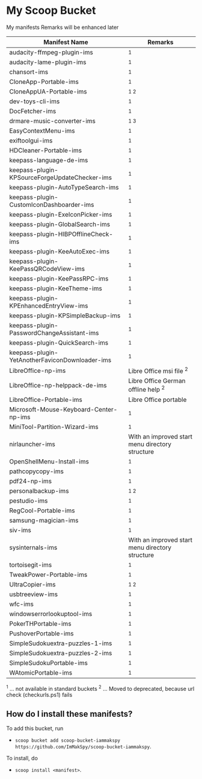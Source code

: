 # My Scoop Bucket

My manifests
Remarks will be enhanced later

| Manifest Name                                  | Remarks                                          |
| ---------------------------------------------- | ------------------------------------------------ |
| audacity-ffmpeg-plugin-ims                     | <sup>1</sup>                                     |
| audacity-lame-plugin-ims                       | <sup>1</sup>                                     |
| chansort-ims                                   | <sup>1</sup>                                     |
| CloneApp-Portable-ims                          | <sup>1</sup>                                     |
| CloneAppUA-Portable-ims                        | <sup>1 2</sup>                                   |
| dev-toys-cli-ims                               | <sup>1</sup>                                     |
| DocFetcher-ims                                 | <sup>1</sup>                                     |
| drmare-music-converter-ims                     | <sup>1 3</sup>                                   |
| EasyContextMenu-ims                            | <sup>1</sup>                                     |
| exiftoolgui-ims                                | <sup>1</sup>                                     |
| HDCleaner-Portable-ims                         | <sup>1</sup>                                     |
| keepass-language-de-ims                        | <sup>1</sup>                                     |
| keepass-plugin-KPSourceForgeUpdateChecker-ims  | <sup>1</sup>                                     |
| keepass-plugin-AutoTypeSearch-ims              | <sup>1</sup>                                     |
| keepass-plugin-CustomIconDashboarder-ims       | <sup>1</sup>                                     |
| keepass-plugin-ExeIconPicker-ims               | <sup>1</sup>                                     |
| keepass-plugin-GlobalSearch-ims                | <sup>1</sup>                                     |
| keepass-plugin-HIBPOfflineCheck-ims            | <sup>1</sup>                                     |
| keepass-plugin-KeeAutoExec-ims                 | <sup>1</sup>                                     |
| keepass-plugin-KeePassQRCodeView-ims           | <sup>1</sup>                                     |
| keepass-plugin-KeePassRPC-ims                  | <sup>1</sup>                                     |
| keepass-plugin-KeeTheme-ims                    | <sup>1</sup>                                     |
| keepass-plugin-KPEnhancedEntryView-ims         | <sup>1</sup>                                     |
| keepass-plugin-KPSimpleBackup-ims              | <sup>1</sup>                                     |
| keepass-plugin-PasswordChangeAssistant-ims     | <sup>1</sup>                                     |
| keepass-plugin-QuickSearch-ims                 | <sup>1</sup>                                     |
| keepass-plugin-YetAnotherFaviconDownloader-ims | <sup>1</sup>                                     |
| LibreOffice-np-ims                             | Libre Office msi file <sup>2</sup>               |
| LibreOffice-np-helppack-de-ims                 | Libre Office German offline help <sup>2</sup>    |
| LibreOffice-Portable-ims                       | Libre Office portable                            |
| Microsoft-Mouse-Keyboard-Center-np-ims         | <sup>1</sup>                                     |
| MiniTool-Partition-Wizard-ims                  | <sup>1</sup>                                     |
| nirlauncher-ims                                | With an improved start menu directory structure  |
| OpenShellMenu-Install-ims                      | <sup>1</sup>                                     |
| pathcopycopy-ims                               | <sup>1</sup>                                     |
| pdf24-np-ims                                   | <sup>1</sup>                                     |
| personalbackup-ims                             | <sup>1 2</sup>                                   |
| pestudio-ims                                   | <sup>1</sup>                                     |
| RegCool-Portable-ims                           | <sup>1</sup>                                     |
| samsung-magician-ims                           | <sup>1</sup>                                     |
| siv-ims                                        | <sup>1</sup>                                     |
| sysinternals-ims                               | With an improved start menu directory structure  |
| tortoisegit-ims                                | <sup>1</sup>                                     |
| TweakPower-Portable-ims                        | <sup>1</sup>                                     |
| UltraCopier-ims                                | <sup>1 2</sup>                                   |
| usbtreeview-ims                                | <sup>1</sup>                                     |
| wfc-ims                                        | <sup>1</sup>                                     |
| windowserrorlookuptool-ims                     | <sup>1</sup>                                     |
| PokerTHPortable-ims                            | <sup>1</sup>                                     |
| PushoverPortable-ims                           | <sup>1</sup>                                     |
| SimpleSudokuextra-puzzles-1-ims                | <sup>1</sup>                                     |
| SimpleSudokuextra-puzzles-2-ims                | <sup>1</sup>                                     |
| SimpleSudokuPortable-ims                       | <sup>1</sup>                                     |
| WAtomicPortable-ims                            | <sup>1</sup>                                     |
<sup>1</sup> ... not available in standard buckets
<sup>2</sup> ... Moved to deprecated, because url check (checkurls.ps1) fails

How do I install these manifests?
---------------------------------

To add this bucket, run

- `scoop bucket add scoop-bucket-iammakspy https://github.com/ImMakSpy/scoop-bucket-iammakspy`.

To install, do

- `scoop install <manifest>`.
